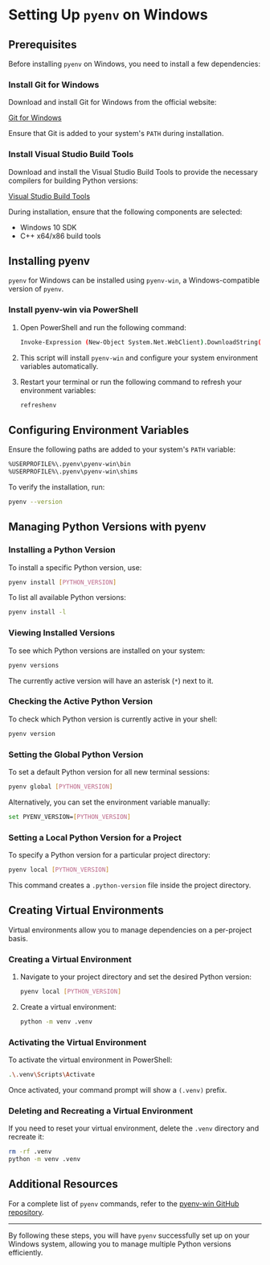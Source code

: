 # Setting Up `pyenv` on Windows

## Prerequisites

Before installing `pyenv` on Windows, you need to install a few dependencies:

### Install Git for Windows

Download and install Git for Windows from the official website:

[Git for Windows](https://gitforwindows.org/)

Ensure that Git is added to your system's `PATH` during installation.

### Install Visual Studio Build Tools

Download and install the Visual Studio Build Tools to provide the necessary compilers for building Python versions:

[Visual Studio Build Tools](https://visualstudio.microsoft.com/visual-cpp-build-tools/)

During installation, ensure that the following components are selected:
- Windows 10 SDK
- C++ x64/x86 build tools

## Installing pyenv

`pyenv` for Windows can be installed using `pyenv-win`, a Windows-compatible version of `pyenv`.

### Install pyenv-win via PowerShell

1. Open PowerShell and run the following command:

   ```sh
   Invoke-Expression (New-Object System.Net.WebClient).DownloadString('https://pyenv.run')
   ```

2. This script will install `pyenv-win` and configure your system environment variables automatically.

3. Restart your terminal or run the following command to refresh your environment variables:

   ```sh
   refreshenv
   ```

## Configuring Environment Variables

Ensure the following paths are added to your system's `PATH` variable:

```sh
%USERPROFILE%\.pyenv\pyenv-win\bin
%USERPROFILE%\.pyenv\pyenv-win\shims
```

To verify the installation, run:

```sh
pyenv --version
```

## Managing Python Versions with pyenv

### Installing a Python Version

To install a specific Python version, use:

```sh
pyenv install [PYTHON_VERSION]
```

To list all available Python versions:

```sh
pyenv install -l
```

### Viewing Installed Versions

To see which Python versions are installed on your system:

```sh
pyenv versions
```

The currently active version will have an asterisk (`*`) next to it.

### Checking the Active Python Version

To check which Python version is currently active in your shell:

```sh
pyenv version
```

### Setting the Global Python Version

To set a default Python version for all new terminal sessions:

```sh
pyenv global [PYTHON_VERSION]
```

Alternatively, you can set the environment variable manually:

```sh
set PYENV_VERSION=[PYTHON_VERSION]
```

### Setting a Local Python Version for a Project

To specify a Python version for a particular project directory:

```sh
pyenv local [PYTHON_VERSION]
```

This command creates a `.python-version` file inside the project directory.

## Creating Virtual Environments

Virtual environments allow you to manage dependencies on a per-project basis.

### Creating a Virtual Environment

1. Navigate to your project directory and set the desired Python version:

   ```sh
   pyenv local [PYTHON_VERSION]
   ```

2. Create a virtual environment:

   ```sh
   python -m venv .venv
   ```

### Activating the Virtual Environment

To activate the virtual environment in PowerShell:

```sh
.\.venv\Scripts\Activate
```

Once activated, your command prompt will show a `(.venv)` prefix.

### Deleting and Recreating a Virtual Environment

If you need to reset your virtual environment, delete the `.venv` directory and recreate it:

```sh
rm -rf .venv
python -m venv .venv
```

## Additional Resources

For a complete list of `pyenv` commands, refer to the [pyenv-win GitHub repository](https://github.com/pyenv-win/pyenv-win).

---

By following these steps, you will have `pyenv` successfully set up on your Windows system, allowing you to manage multiple Python versions efficiently.

